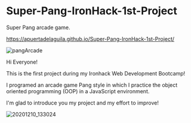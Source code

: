 # Super-Pang-IronHack-1st-Project
Super Pang arcade game.

https://apuertadelaguila.github.io/Super-Pang-IronHack-1st-Project/

![pangArcade](https://user-images.githubusercontent.com/71900287/101769958-0c698e00-3ae8-11eb-9ea1-716179be2c03.png)

Hi Everyone!

This is the first project during my Ironhack Web Development Bootcamp!

I programed an arcade game Pang style in which I practice the object oriented programming (OOP) in a JavaScript environment.

I'm glad to introduce you my project and my effort to improve!

![20201210_133024](https://user-images.githubusercontent.com/71900287/101773505-29549000-3aed-11eb-9fed-a3cd7a304594.gif)

